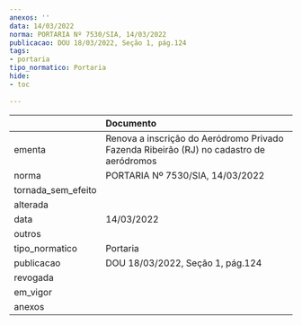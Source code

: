```yaml
---
anexos: ''
data: 14/03/2022
norma: PORTARIA Nº 7530/SIA, 14/03/2022
publicacao: DOU 18/03/2022, Seção 1, pág.124
tags:
- portaria
tipo_normatico: Portaria
hide: 
- toc 
 
---
```


|                    | Documento                                                                               |
|:-------------------|:----------------------------------------------------------------------------------------|
| ementa             | Renova a inscrição do Aeródromo Privado Fazenda Ribeirão (RJ) no cadastro de aeródromos |
| norma              | PORTARIA Nº 7530/SIA, 14/03/2022                                                        |
| tornada_sem_efeito |                                                                                         |
| alterada           |                                                                                         |
| data               | 14/03/2022                                                                              |
| outros             |                                                                                         |
| tipo_normatico     | Portaria                                                                                |
| publicacao         | DOU 18/03/2022, Seção 1, pág.124                                                        |
| revogada           |                                                                                         |
| em_vigor           |                                                                                         |
| anexos             |                                                                                         |